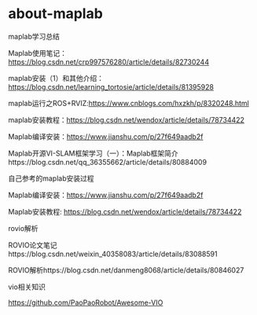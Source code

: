 # about-maplab
maplab学习总结


Maplab使用笔记：https://blog.csdn.net/crp997576280/article/details/82730244

maplab安装（1）和其他介绍：https://blog.csdn.net/learning_tortosie/article/details/81395928

maplab运行之ROS+RVIZ:https://www.cnblogs.com/hxzkh/p/8320248.html

maplab安装教程：https://blog.csdn.net/wendox/article/details/78734422

Maplab编译安装：https://www.jianshu.com/p/27f649aadb2f

Maplab开源VI-SLAM框架学习（一）：Maplab框架简介https://blog.csdn.net/qq_36355662/article/details/80884009


自己参考的maplab安装过程

Maplab编译安装：https://www.jianshu.com/p/27f649aadb2f

Maplab安装教程: https://blog.csdn.net/wendox/article/details/78734422

rovio解析

ROVIO论文笔记https://blog.csdn.net/weixin_40358083/article/details/83088591

ROVIO解析https://blog.csdn.net/danmeng8068/article/details/80846027


vio相关知识

https://github.com/PaoPaoRobot/Awesome-VIO
